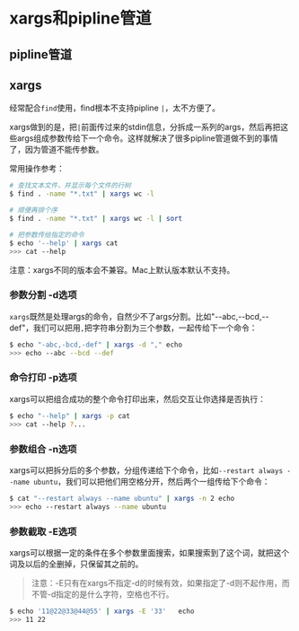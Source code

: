 # xargs和pipline管道

## pipline管道


## xargs

经常配合`find`使用，find根本不支持pipline `|`，太不方便了。

xargs做到的是，把`|`前面传过来的stdin信息，分拆成一系列的args，然后再把这些args组成参数传给下一个命令。这样就解决了很多pipline管道做不到的事情了，因为管道不能传参数。

常用操作参考：
```sh
# 查找文本文件，并显示每个文件的行树
$ find . -name "*.txt" | xargs wc -l

# 顺便再排个序
$ find . -name "*.txt" | xargs wc -l | sort

# 把参数传给指定的命令
$ echo '--help' | xargs cat 
>>> cat --help
```

注意：xargs不同的版本会不兼容。Mac上默认版本默认不支持。

### 参数分割 -d选项

`xargs`既然是处理args的命令，自然少不了args分割。比如"--abc,--bcd,--def"，我们可以把用`,`把字符串分割为三个参数，一起传给下一个命令：
```sh
$ echo "-abc,-bcd,-def" | xargs -d "," echo
>>> echo --abc --bcd --def
```

### 命令打印 -p选项

xargs可以把组合成功的整个命令打印出来，然后交互让你选择是否执行：
```sh
$ echo "--help" | xargs -p cat
>>> cat --help ?...
```

### 参数组合 -n选项

xargs可以把拆分后的多个参数，分组传递给下个命令，比如`--restart always --name ubuntu`，我们可以把他们用空格分开，然后两个一组传给下个命令：
```sh
$ cat "--restart always --name ubuntu" | xargs -n 2 echo
>>> echo --restart always --name ubuntu
```


### 参数截取 -E选项

xargs可以根据一定的条件在多个参数里面搜索，如果搜索到了这个词，就把这个词及以后的全删掉，只保留其之前的。

> 注意：-E只有在xargs不指定-d的时候有效，如果指定了-d则不起作用，而不管-d指定的是什么字符，空格也不行。

```sh
$ echo '11@22@33@44@55' | xargs -E '33'   echo 
>>> 11 22
```